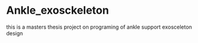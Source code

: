 # Ankle_exosckeleton
this is a masters thesis project on programing of ankle support exosceleton design 
